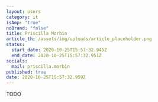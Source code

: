 ```yaml
---
layout: users
category: it
isAmp: "true"
noBrand: "false"
title: Priscilla Morbin
article_th: /assets/img/uploads/article_placeholder.png
status:
  start_date: 2020-10-25T15:57:32.945Z
  end_date: 2020-10-25T15:57:32.951Z
socials:
  mail: priscilla.morbin
published: true
date: 2020-10-25T15:57:32.959Z
---
```

TODO